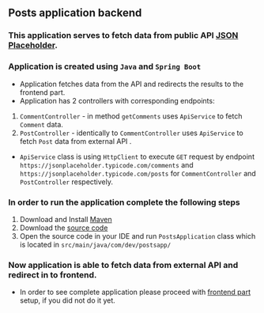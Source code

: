 ## Posts application backend

### This application serves to fetch data from public API [JSON Placeholder](https://jsonplaceholder.typicode.com).

### Application is created using `Java` and `Spring Boot`

- Application fetches data from the API and redirects the results to the frontend part.
- Application has 2 controllers with corresponding endpoints:
1. `CommentController` - in method `getComments` uses `ApiService`  to fetch `Comment` data.
2. `PostController` - identically to `CommentController` uses `ApiService` to fetch `Post` data from external API . 

- `ApiService` class is using `HttpClient` to execute `GET` request by endpoint `https://jsonplaceholder.typicode.com/comments` and `https://jsonplaceholder.typicode.com/posts` for `CommentController` and `PostController` respectively.

### In order to run the application complete the following steps
1. Download and Install [Maven](https://maven.apache.org)
2. Download the [source code](https://github.com/Likh-Alex/posts-backend)
3. Open the source code in your IDE and run `PostsApplication` class which is located in `src/main/java/com/dev/postsapp/`

### Now application is able to fetch data from external API and redirect in to frontend.

- In order to see complete application please proceed with [frontend part](https://github.com/Likh-Alex/posts-frontend) setup, if you did not do it yet.



